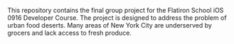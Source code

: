 This repository contains the final group project for the Flatiron School iOS 0916 Developer Course.  The project is designed to address the problem of urban food deserts. Many areas of New York City are underserved by grocers and lack access to fresh produce.  
